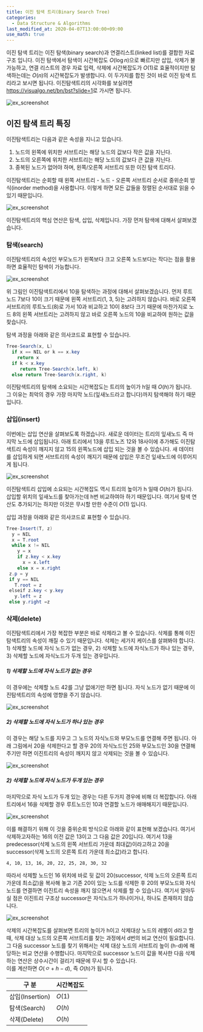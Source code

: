 ```yaml
---
title: 이진 탐색 트리(Binary Search Tree)
categories: 
  - Data Structure & Algorithms
last_modified_at: 2020-04-07T13:00:00+09:00
use_math: true
---
```


이진 탐색 트리는 이진 탐색(binary search)과 연결리스트(linked list)를 결합한 자료구조 입니다. 이진 탐색에서 탐색이 시간복잡도 $O(\log{n})$으로 빠르지만 삽입, 삭제가 불가능하고, 연결 리스트의 경우 자료 입력, 삭제에 시간복잡도가 $O(1)$로 효율적이지만 탐색하는데는 $O(n)$의 시간복잡도가 발생합니다. 이 두가지를 합친 것이 바로 이진 탐색 트리라고 보시면 됩니다. 이진탐색트리의 시각화를 보실려면 <a href="https://visualgo.net/bn/bst?slide=1">https://visualgo.net/bn/bst?slide=1</a>로 가시면 됩니다.


![ex_screenshot](https://i.imgur.com/mDq4RGo.png)


## 이진 탐색 트리 특징  

이진탐색트리는 다음과 같은 속성을 지니고 있습니다.  


1. 노드의 왼쪽에 위치한 서브트리는 해당 노드의 값보다 작은 값을 지닌다.
2. 노드의 오른쪽에 위치한 서브트리는 해당 노드의 값보다 큰 값을 지닌다.
3. 중복된 노드가 없어야 하며, 왼쪽/오른쪽 서브트리 또한 이진 탐색 트리다.


이진탐색트리는 순회할 때 왼쪽 서브트리 - 노드 - 오른쪽 서브트리 순서로 중위순회 방식(inorder method)을 사용합니다. 이렇게 하면 모든 값들을 정렬된 순서대로 읽을 수 있기 때문입니다.  


![ex_screenshot](https://i.imgur.com/xMpPqpS.png)


이진탐색트리의 핵심 연산은 탐색, 삽입, 삭제입니다. 가장 먼저 탐색에 대해서 살펴보겠습니다.  


### 탐색(search)  

이진탐색트리의 속성인 부모노드가 왼쪽보다 크고 오른쪽 노드보다는 작다는 점을 활용하면 효율적인 탐색이 가능합니다.  


![ex_screenshot](https://i.imgur.com/HigWQGN.png)


위 그림인 이진탐색트리에서 10을 탐색하는 과정에 대해서 살펴보겠습니다. 먼저 루트노드 7보다 10이 크기 때문에 왼쪽 서브트리(1, 3, 5)는 고려하지 않습니다. 바로 오른쪽 서브트리의 루트노드(8)로 가서 10과 비교하고 10이 8보다 크기 때문에 마찬가지로 노드 8의 왼쪽 서브트리는 고려하지 않고 바로 오른쪽 노드의 10을 비교하여 원하는 값을 찾습니다.  


탐색 과정을 아래와 같은 의사코드로 표현할 수 있습니다.  


```java
Tree-Search(x, L)
  if x == NIL or k == x.key
    return x
  if k < x.key
     return Tree-Search(x.left, k)
  else return Tree-Search(x.right, k)
```


이진탐색트리의 탐색에 소요되는 시간복잡도는 트리의 높이가 h일 때 $O(h)$가 됩니다. 그 이유는 최악의 경우 가장 마지막 노드(잎새노드라고 합니다)까지 탐색해야 하기 때문입니다.  


### 삽입(insert)  

이번에는 삽입 연산을 살펴보도록 하겠습니다. 새로운 데이터는 트리의 잎새노드 즉 마지막 노드에 삽입됩니다. 아래 트리에서 13을 루트노즈 12와 18사이에 추가해도 이진탐색트리 속성이 깨지지 않고 15의 왼쪽노드에 삽입 되는 것을 볼 수 있습니다. 새 데이터를 삽입하게 되면 서브트리의 속성이 깨지기 때문에 삽입은 무조건 잎새노드에 이루어지게 됩니다.  


![ex_screenshot](https://i.imgur.com/ULG5AJn.png)


이진탐색트리 삽입에 소요되는 시간복잡도 역시 트리의 높이가 h 일때 $O(h)$가 됩니다. 삽입할 위치의 잎새노드를 찾아가는데 h번 비교하여아 하기 때문입니다. 여기서 탐색 연산도 추가되기는 하지만 이것은 무시할 만한 수준이 $O(1)$ 입니다.  


삽입 과정을 아래와 같은 의사코드로 표현할 수 있습니다.  


```java
Tree-Insert(T, z)
  y = NIL
  x = T.root
  while x != NIL
    y = x
    if z.key < x.key
      x = x.left
    else x = x.right
 z.p = y
 if y == NIL
   T.root = z
 elseif z.key < y.key
   y.left = z
 else y.right =z
```


### 삭제(delete)  

이진탐색트리에서 가장 복잡한 부분은 바로 삭제라고 볼 수 있습니다. 삭제를 통해 이진탐색트리의 속성이 깨질 수 있기 때문입니다. 삭제는 세가지 케이스를 살펴봐야 합니다. 1) 삭제할 노드에 자식 노드가 없는 경우, 2) 삭제할 노드에 자식노드가 하나 있는 경우, 3) 삭제할 노드에 자식노드가 두개 있는 경우입니다.  

##### 1) 삭제할 노드에 자식 노드가 없는 경우  


이 경우에는 삭제할 노드 42를 그냥 없애기만 하면 됩니다. 자식 노드가 없기 때문에 이진탐색트리의 속성에 영향을 주기 않습니다.  


![ex_screenshot](https://i.imgur.com/w6N9hGq.png)


##### 2) 삭제할 노드에 자식 노드가 하나 있는 경우  


이 경우는 해당 노드를 지우고 그 노드의 자식노드와 부모노드를 연결해 주면 됩니다. 아래 그림에서 20을 삭제한다고 할 경우 20의 자식노드인 25와 부모노드인 30을 연결해주기만 하면 이진트리의 속성이 깨지지 않고 삭제되는 것을 볼 수 있습니다.  


![ex_screenshot](https://i.imgur.com/aREKH8O.png)


##### 2) 삭제할 노드에 자식 노드가 두개 있는 경우  


마지막으로 자식 노드가 두개 있는 경우는 다른 두가지 경우에 비해 더 복잡합니다. 아래 트리에서 16을 삭제할 경우 루트노드인 10과 연결할 노드가 애매해지기 때문입니다.  


![ex_screenshot](https://i.imgur.com/xAH8dHm.png)


이를 해결하기 위해 이 것을 중위순회 방식으로 아래와 같이 표현해 보겠습니다. 여기서 삭제하고자하는 16의 이전 값은 13이고 그 다음 값은 20입니다. 여기서 13을 predecessor(삭제 노드의 왼쪽 서브트리 가운데 최대값)이라고하고 20을 successor(삭제 노드의 오른쪽 트리 가운데 최소값)라고 합니다.  

```
4, 10, 13, 16, 20, 22, 25, 28, 30, 32
```


따라서 삭제할 노드인 16 위치에 바로 뒷 값이 20(successor, 삭제 노드의 오른쪽 트리 가운데 최소값)을 복사해 놓고 기존 20이 있는 노드를 삭제한 후 20의 부모노드와 자식노드를 연결하면 이진트리 속성을 깨지 않으면서 삭제를 할 수 있습니다. 여기서 알아두실 점은 이진트리 구조상 successor은 자식노드가 하나이거나, 하나도 존재하지 않습니다.  


![ex_screenshot](https://i.imgur.com/YgvjBS5.png)


삭제의 시간복잡도를 살펴보면 트리의 높이가 h이고 삭제대상 노드의 레벨이 d라고 할때, 삭제 대상 노드의 오른쪽 서브트리를 찾는 과정에서 d번의 비교 연산이 필요합니다. 그 다음 successor 노드를 찾기 위해서는 삭제 대상 노드의 서브트리 높이 (h-d)에 해당하는 비교 연산을 수행합니다. 마지막으로 successor 노드이 값을 복사한 다음 삭제하는 연산은 상수시간이 걸리기 때문에 무시 할 수 있습니다.   
이를 계산하면 $O(ㅇ+h-d)$, 즉 $O(h)$가 됩니다.  


| 구  분         | 시간복잡도        | 
|----------------|-----------------|
|       삽입(Insertion)         |      $O(1)$          |  
|       탐색(Search)         |      $O(h)$          |   
|       삭제(Delete)         |      $O(h)$          |   

